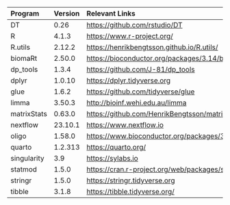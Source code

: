 | Program     | Version   | Relevant Links                                                  |
|:------------|:----------|:----------------------------------------------------------------|
| DT          | 0.26      | https://github.com/rstudio/DT                                   |
| R           | 4.1.3     | https://www.r-project.org/                                      |
| R.utils     | 2.12.2    | https://henrikbengtsson.github.io/R.utils/                      |
| biomaRt     | 2.50.0    | https://bioconductor.org/packages/3.14/bioc/html/biomaRt.html   |
| dp_tools    | 1.3.4     | https://github.com/J-81/dp_tools                                |
| dplyr       | 1.0.10    | https://dplyr.tidyverse.org                                     |
| glue        | 1.6.2     | https://github.com/tidyverse/glue                               |
| limma       | 3.50.3    | http://bioinf.wehi.edu.au/limma                                 |
| matrixStats | 0.63.0    | https://github.com/HenrikBengtsson/matrixStats                  |
| nextflow    | 23.10.1   | https://www.nextflow.io                                         |
| oligo       | 1.58.0    | https://www.bioconductor.org/packages/3.14/bioc/html/oligo.html |
| quarto      | 1.2.313   | https://quarto.org/                                             |
| singularity | 3.9       | https://sylabs.io                                               |
| statmod     | 1.5.0     | https://cran.r-project.org/web/packages/statmod/index.html      |
| stringr     | 1.5.0     | https://stringr.tidyverse.org                                   |
| tibble      | 3.1.8     | https://tibble.tidyverse.org/                                   |